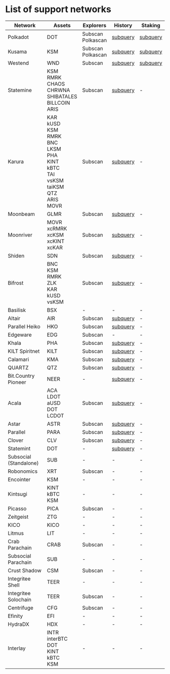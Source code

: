 
# List of support networks
|        Network         |                                                                    Assets                                                                     |       Explorers        |                                      History                                       |                         Staking                         |
| ---------------------- | --------------------------------------------------------------------------------------------------------------------------------------------- | ---------------------- | ---------------------------------------------------------------------------------- | ------------------------------------------------------- |
| Polkadot               | DOT                                                                                                                                           | Subscan<br />Polkascan | [subquery](https://nova-polkadot.gapi.subquery.network)                            | [subquery](https://nova-polkadot.gapi.subquery.network) |
| Kusama                 | KSM                                                                                                                                           | Subscan<br />Polkascan | [subquery](https://nova-kusama.gapi.subquery.network)                              | [subquery](https://nova-kusama.gapi.subquery.network)   |
| Westend                | WND                                                                                                                                           | Subscan                | [subquery](https://nova-westend.gapi.subquery.network)                             | [subquery](https://nova-westend.gapi.subquery.network)  |
| Statemine              | KSM<br />RMRK<br />CHAOS<br />CHRWNA<br />SHIBATALES<br />BILLCOIN<br />ARIS                                                                  | Subscan                | [subquery](https://api.subquery.network/sq/nova-wallet/nova-wallet-statemine)      |  -                                                      |
| Karura                 | KAR<br />kUSD<br />KSM<br />RMRK<br />BNC<br />LKSM<br />PHA<br />KINT<br />kBTC<br />TAI<br />vsKSM<br />taiKSM<br />QTZ<br />ARIS<br />MOVR | Subscan                | [subquery](https://api.subquery.network/sq/nova-wallet/nova-wallet-karura)         |  -                                                      |
| Moonbeam               | GLMR                                                                                                                                          | Subscan                | [subquery](https://api.subquery.network/sq/nova-wallet/nova-wallet-moonbeam)       |  -                                                      |
| Moonriver              | MOVR<br />xcRMRK<br />xcKSM<br />xcKINT<br />xcKAR                                                                                            | Subscan                | [subquery](https://api.subquery.network/sq/nova-wallet/nova-wallet-moonriver)      |  -                                                      |
| Shiden                 | SDN                                                                                                                                           | Subscan                | [subquery](https://api.subquery.network/sq/nova-wallet/nova-wallet-shiden)         |  -                                                      |
| Bifrost                | BNC<br />KSM<br />RMRK<br />ZLK<br />KAR<br />kUSD<br />vsKSM                                                                                 | Subscan                | [subquery](https://api.subquery.network/sq/nova-wallet/nova-wallet-bifrost)        |  -                                                      |
| Basilisk               | BSX                                                                                                                                           |  -                     |  -                                                                                 |  -                                                      |
| Altair                 | AIR                                                                                                                                           | Subscan                | [subquery](https://api.subquery.network/sq/nova-wallet/nova-wallet-altair)         |  -                                                      |
| Parallel Heiko         | HKO                                                                                                                                           | Subscan                | [subquery](https://api.subquery.network/sq/nova-wallet/nova-wallet-parallel-heiko) |  -                                                      |
| Edgeware               | EDG                                                                                                                                           | Subscan                |  -                                                                                 |  -                                                      |
| Khala                  | PHA                                                                                                                                           | Subscan                | [subquery](https://api.subquery.network/sq/nova-wallet/nova-wallet-khala)          |  -                                                      |
| KILT Spiritnet         | KILT                                                                                                                                          | Subscan                | [subquery](https://api.subquery.network/sq/nova-wallet/nova-wallet-kilt)           |  -                                                      |
| Calamari               | KMA                                                                                                                                           | Subscan                | [subquery](https://api.subquery.network/sq/nova-wallet/nova-wallet-calamari)       |  -                                                      |
| QUARTZ                 | QTZ                                                                                                                                           | Subscan                | [subquery](https://api.subquery.network/sq/nova-wallet/nova-wallet-quartz)         |  -                                                      |
| Bit.Country Pioneer    | NEER                                                                                                                                          |  -                     | [subquery](https://api.subquery.network/sq/nova-wallet/nova-wallet-bit-country)    |  -                                                      |
| Acala                  | ACA<br />LDOT<br />aUSD<br />DOT<br />LCDOT                                                                                                   | Subscan                | [subquery](https://api.subquery.network/sq/nova-wallet/nova-wallet-acala)          |  -                                                      |
| Astar                  | ASTR                                                                                                                                          | Subscan                | [subquery](https://api.subquery.network/sq/nova-wallet/nova-wallet-astar)          |  -                                                      |
| Parallel               | PARA                                                                                                                                          | Subscan                | [subquery](https://api.subquery.network/sq/nova-wallet/nova-wallet-parallel)       |  -                                                      |
| Clover                 | CLV                                                                                                                                           | Subscan                | [subquery](https://api.subquery.network/sq/nova-wallet/nova-wallet-clover)         |  -                                                      |
| Statemint              | DOT                                                                                                                                           |  -                     | [subquery](https://api.subquery.network/sq/nova-wallet/nova-wallet-statemint)      |  -                                                      |
| Subsocial (Standalone) | SUB                                                                                                                                           |  -                     |  -                                                                                 |  -                                                      |
| Robonomics             | XRT                                                                                                                                           | Subscan                |  -                                                                                 |  -                                                      |
| Encointer              | KSM                                                                                                                                           |  -                     |  -                                                                                 |  -                                                      |
| Kintsugi               | KINT<br />kBTC<br />KSM                                                                                                                       |  -                     |  -                                                                                 |  -                                                      |
| Picasso                | PICA                                                                                                                                          | Subscan                |  -                                                                                 |  -                                                      |
| Zeitgeist              | ZTG                                                                                                                                           |  -                     |  -                                                                                 |  -                                                      |
| KICO                   | KICO                                                                                                                                          |  -                     |  -                                                                                 |  -                                                      |
| Litmus                 | LIT                                                                                                                                           |  -                     |  -                                                                                 |  -                                                      |
| Crab Parachain         | CRAB                                                                                                                                          | Subscan                |  -                                                                                 |  -                                                      |
| Subsocial Parachain    | SUB                                                                                                                                           |  -                     |  -                                                                                 |  -                                                      |
| Crust Shadow           | CSM                                                                                                                                           | Subscan                |  -                                                                                 |  -                                                      |
| Integritee Shell       | TEER                                                                                                                                          |  -                     |  -                                                                                 |  -                                                      |
| Integritee Soloсhain   | TEER                                                                                                                                          | Subscan                |  -                                                                                 |  -                                                      |
| Centrifuge             | CFG                                                                                                                                           | Subscan                |  -                                                                                 |  -                                                      |
| Efinity                | EFI                                                                                                                                           |  -                     |  -                                                                                 |  -                                                      |
| HydraDX                | HDX                                                                                                                                           |  -                     |  -                                                                                 |  -                                                      |
| Interlay               | INTR<br />interBTC<br />DOT<br />KINT<br />kBTC<br />KSM                                                                                      |  -                     |  -                                                                                 |  -                                                      |
